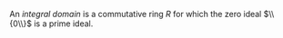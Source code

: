 An *integral domain* is a commutative ring $R$ for which the zero ideal $\\{0\\}$ is a prime ideal.
